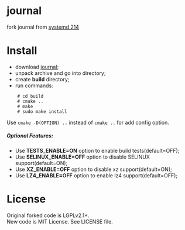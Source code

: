 # journal
fork journal from [systemd 214](https://github.com/vitalikp/systemd)

# Install
 - download [journal](https://github.com/vitalikp/journal/archive/master.tar.gz);
 - unpack archive and go into directory;
 - create **build** directory;
 - run commands:
```
	# cd build
	# cmake ..
	# make
	# sudo make install
```
Use `cmake -D(OPTION) ..` instead of `cmake ..` for add config option.
##### Optional Features:
 - Use **TESTS_ENABLE=ON** option to enable build tests(default=OFF);
 - Use **SELINUX_ENABLE=OFF** option to disable SELINUX support(default=ON);
 - Use **XZ_ENABLE=OFF** option to disable xz support(default=ON);
 - Use **LZ4_ENABLE=OFF** option to enable lz4 support(default=OFF);

# License
Original forked code is LGPLv2.1+.<br/>
New code is MIT License. See LICENSE file.
